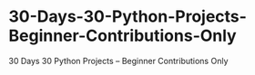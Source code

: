# 30-Days-30-Python-Projects-Beginner-Contributions-Only
30 Days 30 Python Projects – Beginner Contributions Only
